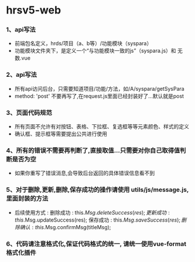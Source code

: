 # hrsv5-web

### 1、api写法
- 前端包名定义，hrds/项目（a、b等）/功能模块（syspara）
- 功能模块文件夹下，是定义一个“与功能模块一致的js”（syspara.js）和 无数.vue

### 2、api写法
- 所有api访问后台，只需要知道项目/功能/方法，如/A/syspara/getSysPara
- method: 'post' 不要再写了,在request.js里面已经封装好了...默认就是post

### 3、页面代码规范
- 所有页面不允许有对按钮、表格、下拉框、复选框等等元素颜色、样式的定义
- 确认框、提示框等需要提出公共进行使用

### 4、所有的错误不需要再判断了,直接取值...只需要对你自己取得值判断是否为空
  - 如果你重写了错误消息,会导致后台返回的具体错误信息看不到

### 5、对于删除,更新,删除,保存成功的操作请使用 utils/js/message.js,里面封装的方法
  - 后续使用方式 : 
        删除成功 : this.$Msg.deleteSuccess(res);
        更新成功 : this.$Msg.updateSuccess(res);
        保存成功 : this.$Msg.saveSuccess(res);
        删除确认 : this.$Msg.confirmMsg(titleMsg);
        
### 6、代码请注意格式化,保证代码格式的统一, 请统一使用vue-format格式化插件
